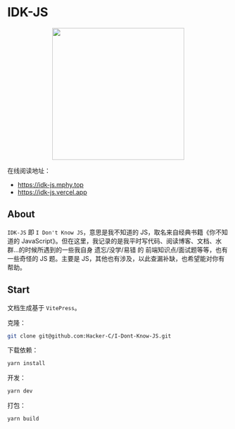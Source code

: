 # IDK-JS

<p align="center"><img src="https://idkjs.mphy.top/img/idkjs.jpg" width="300"></p>

在线阅读地址：
- https://idk-js.mphy.top
- https://idk-js.vercel.app

## About

`IDK-JS` 即 `I Don't Know JS`，意思是我不知道的 JS，取名来自经典书籍《你不知道的 JavaScript》。但在这里，我记录的是我平时写代码、阅读博客、文档、水群...的时候所遇到的一些我自身 遗忘/没学/易错 的 前端知识点/面试题等等，也有一些奇怪的 JS 题。主要是 JS，其他也有涉及，以此查漏补缺，也希望能对你有帮助。

## Start

文档生成基于 `VitePress`。

克隆：
```bash
git clone git@github.com:Hacker-C/I-Dont-Know-JS.git
```

下载依赖：
```bash
yarn install
```

开发：
```bash
yarn dev
```

打包：
```bash
yarn build
```
